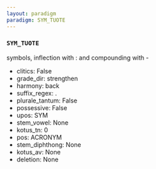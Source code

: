 ```yaml
---
layout: paradigm
paradigm: SYM_TUOTE
---
```

### ` SYM_TUOTE `

symbols, inflection with : and compounding with -
* clitics: False
* grade_dir: strengthen
* harmony: back
* suffix_regex: .
* plurale_tantum: False
* possessive: False
* upos: SYM
* stem_vowel: None
* kotus_tn: 0
* pos: ACRONYM
* stem_diphthong: None
* kotus_av: None
* deletion: None
